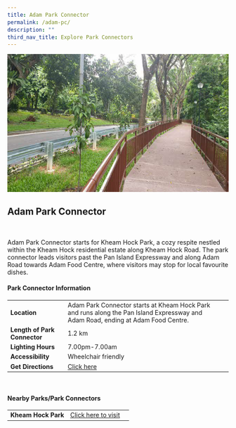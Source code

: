 ```yaml
---
title: Adam Park Connector
permalink: /adam-pc/
description: ""
third_nav_title: Explore Park Connectors
---
```


![Adam Park Connector](/images/adam%20park%20connector.jpg)
## Adam Park Connector

<br>

Adam Park Connector starts for Kheam Hock Park, a cozy respite nestled within the Kheam Hock residential estate along Kheam Hock Road. The park connector leads visitors past the Pan Island Expressway and along Adam Road towards Adam Food Centre, where visitors may stop for local favourite dishes.


#### Park Connector Information

|  |  |  |
| -------- | -------- | -------- |
| **Location** | Adam Park Connector starts at Kheam Hock Park and runs along the Pan Island Expressway and Adam Road, ending at Adam Food Centre. |  |
| **Length of Park Connector** | 1.2 km|  |
| **Lighting Hours** | 7.00pm-7.00am | |
| **Accessibility** | Wheelchair friendly | |
| **Get Directions** | [Click here](http://www.onemap.gov.sg/main/v2/?lat=1.3304767146805&amp;lng=103.81922055049928) | |

<br>

#### Nearby Parks/Park Connectors

|   |  |  |
| -------- | -------- | -------- |
| **Kheam Hock Park** | [Click here to visit](https://www.nparks.gov.sg/gardens-parks-and-nature/parks-and-nature-reserves/kheam-hock-park) | |